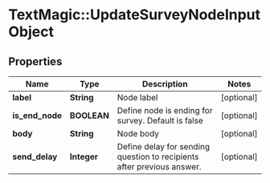 # TextMagic::UpdateSurveyNodeInputObject

## Properties
Name | Type | Description | Notes
------------ | ------------- | ------------- | -------------
**label** | **String** | Node label | [optional] 
**is_end_node** | **BOOLEAN** | Define node is ending for survey. Default is false | [optional] 
**body** | **String** | Node body | [optional] 
**send_delay** | **Integer** | Define delay for sending question to recipients after previous answer. | [optional] 


